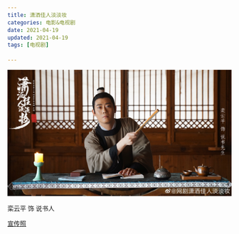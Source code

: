 ```yaml
---
title: 潇洒佳人淡淡妆
categories: 电影&电视剧
date: 2021-04-19
updated: 2021-04-19
tags: [电视剧]

---
```


![](https://raw.githubusercontent.com/rhenginium/image/main/img-1618853515969b70091635f2f662a11adbd3cc9d61829.jpg)

栾云平 饰 说书人

[宣传照](https://m.weibo.cn/7547325509/4627738008750335 )

